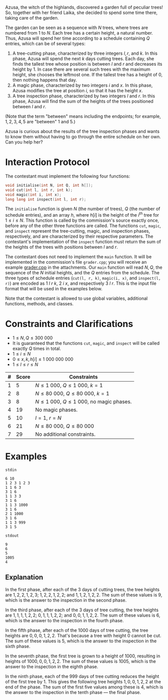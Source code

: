 Azusa, the witch of the highlands, discovered a garden full of peculiar trees! So, together with her friend Laika, she decided to spend some time there, taking care of the garden.

The garden can be seen as a sequence with $N$ trees, where trees are numbered from $1$ to $N$. Each tree has a certain height, a natural number. Thus, Azusa will spend her time according to a schedule containing $Q$ entries, which can be of several types:

1. A tree-cutting phase, characterized by three integers $l, r,$ and $k$. In this phase, Azusa will spend the next $k$ days cutting trees. Each day, she finds the tallest tree whose position is between $l$ and $r$ and decreases its height by $1$. In case there are several such trees with the maximum height, she chooses the leftmost one. If the tallest tree has a height of $0$, then nothing happens that day.
2. A magic phase, characterized by two integers $i$ and $x$. In this phase, Azusa modifies the tree at position $i$, so that it has the height $x$.
3. A tree inspection phase, characterized by two integers $l$ and $r$. In this phase, Azusa will find the sum of the heights of the trees positioned between $l$ and $r$.

(Note that the term "between" means including the endpoints; for example, $1, 2, 3, 4, 5$ are "between" $1$ and $5$.)

Azusa is curious about the results of the tree inspection phases and wants to know them without having to go through the entire schedule on her own. Can you help her?

# Interaction Protocol

The contestant must implement the following four functions:

```cpp
void initialise(int N, int Q, int h[]);
void cut(int l, int r, int k);
void magic(int i, int x);
long long int inspect(int l, int r);
```

The `initialise` function is given $N$ (the number of trees), $Q$ (the number of schedule entries), and an array $h$, where $h[i]$ is the height of the $i^{th}$ tree for $1 \leq i \leq N$. This function is called by the commission's source exactly once, before any of the other three functions are called. The functions `cut`, `magic`, and `inspect` represent the tree-cutting, magic, and inspection phases, respectively, and are characterized by their respective parameters. The contestant's implementation of the `inspect` function must return the sum of the heights of the trees with positions between $l$ and $r$.

The contestant does not need to implement the `main` function. It will be implemented in the commission's file `grader.cpp`; you will receive an example [grader.cpp](https://kilonova.ro/assets/problem/3160/attachment/grader.cpp) in the attachments. Our `main` function will read $N, Q$, the sequence of the $N$ initial heights, and the $Q$ entries from the schedule. The three types of schedule entries (`cut(l, r, k)`, `magic(i, x)`, and `inspect(l, r)`) are encoded as $1 \ l \ r \ k$, $2 \ i \ x$, and respectively $3 \ l \ r$. This is the input file format that will be used in the examples below.

Note that the contestant is allowed to use global variables, additional functions, methods, and classes.

# Constraints and Clarifications

* $1 \leq N, Q \leq 300 \ 000$
* It is guaranteed that the functions `cut`, `magic`, and `inspect` will be called exactly $Q$ times in total.
* $1 \leq i \leq N$
* $0 \leq x, k, h[i] \leq 1 \ 000 \ 000 \ 000$
* $1 \leq l \leq r \leq N$

| # | Score | Constraints           |
| - | ------- | ------------------- |
| 1 | 5      | $N \leq 1 \ 000, \ Q \leq 1 \ 000, \ k = 1$|
| 2 | 8      | $N \leq 80 \ 000, \ Q \leq 80 \ 000, \ k = 1$|
| 3 | 8      | $N \leq 1 \ 000, \ Q \leq 1 \ 000$, no magic phases.|
| 4 | 19      | No magic phases.|
| 5 | 10      | $l = 1, \ r = N$|
| 6 | 21      | $N \leq 80 \ 000, \ Q \leq 80 \ 000$|
| 7 | 29      | No additional constraints.|

# Examples

`stdin`
```
6 10
1 2 3 1 2 3
1 1 6 3
3 1 6
1 1 3 3
3 1 6
1 1 3 1000
3 1 6
2 1 1000
3 1 6
1 1 3 999
3 1 5
```

`stdout`
```
9
6
5
1005
4
```

## Explanation

In the first phase, after each of the $3$ days of cutting trees, the tree heights are $1, 2, 2, 1, 2, 3; \ 1, 2, 2, 1, 2, 2$; and $1, 1, 2, 1, 2, 2$. The sum of these values is $9$, which is the answer to the inspection in the second phase.

In the third phase, after each of the $3$ days of tree cutting, the tree heights are $1, 1, 1, 1, 2, 2; \ 0, 1, 1, 1, 2, 2$; and $0, 0, 1, 1, 2, 2$. The sum of these values is $6$, which is the answer to the inspection in the fourth phase.

In the fifth phase, after each of the $1000$ days of tree cutting, the tree heights are $0, 0, 0, 1, 2, 2$. That's because a tree with height $0$ cannot be cut. The sum of these values is $5$, which is the answer to the inspection in the sixth phase.

In the seventh phase, the first tree is grown to a height of $1000$, resulting in heights of $1000, 0, 0, 1, 2, 2$. The sum of these values is $1005$, which is the answer to the inspection in the eighth phase.

In the ninth phase, each of the $999$ days of tree cutting reduces the height of the first tree by $1$. This gives the following tree heights $1, 0, 0, 1, 2, 2$ at the end of the phase. The sum of the first five values among these is $4$, which is the answer to the inspection in the tenth phase — the final phase.